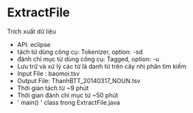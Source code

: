 ExtractFile
===========

Trích xuất dữ liệu

+ API: eclipse
+ tách từ dùng công cụ: Tokenizer, option: -sd
+ đánh chỉ mục từ dùng công cụ: Tagged, option: -u
+ Lưu trữ và xử lý các từ là danh từ trên cây nhị phân tìm kiếm
+ Input File : baomoi.tsv
+ Output File: ThanhBTT_20140317_NOUN.tsv
+ Thời gian tách từ         ~9 phút
+ Thời gian đánh chỉ mục từ ~50 phút
+ ' main() ' class trong ExtractFile.java

